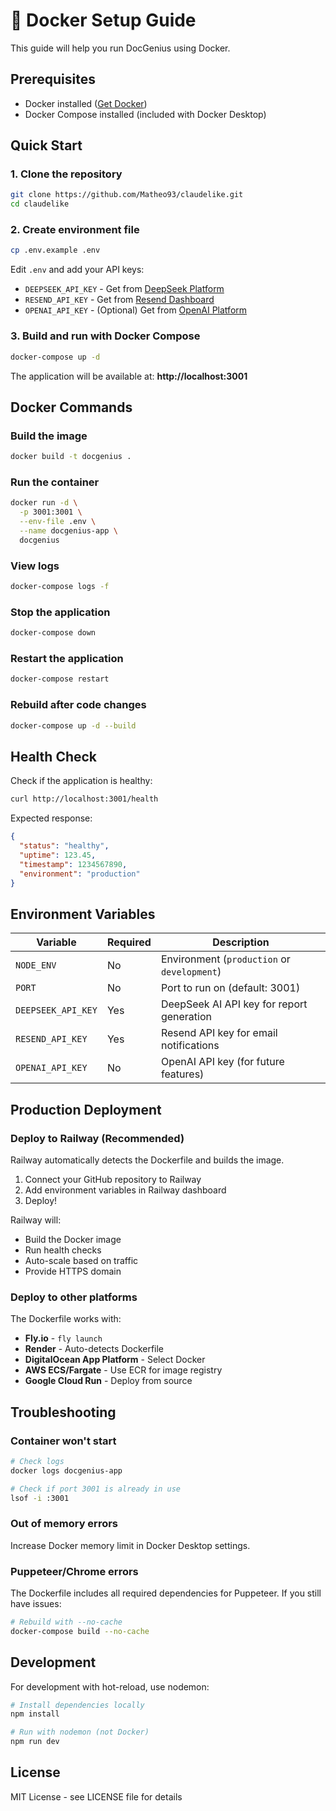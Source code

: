 # 🐳 Docker Setup Guide

This guide will help you run DocGenius using Docker.

## Prerequisites

- Docker installed ([Get Docker](https://docs.docker.com/get-docker/))
- Docker Compose installed (included with Docker Desktop)

## Quick Start

### 1. Clone the repository
```bash
git clone https://github.com/Matheo93/claudelike.git
cd claudelike
```

### 2. Create environment file
```bash
cp .env.example .env
```

Edit `.env` and add your API keys:
- `DEEPSEEK_API_KEY` - Get from [DeepSeek Platform](https://platform.deepseek.com/api_keys)
- `RESEND_API_KEY` - Get from [Resend Dashboard](https://resend.com/api-keys)
- `OPENAI_API_KEY` - (Optional) Get from [OpenAI Platform](https://platform.openai.com/api-keys)

### 3. Build and run with Docker Compose
```bash
docker-compose up -d
```

The application will be available at: **http://localhost:3001**

## Docker Commands

### Build the image
```bash
docker build -t docgenius .
```

### Run the container
```bash
docker run -d \
  -p 3001:3001 \
  --env-file .env \
  --name docgenius-app \
  docgenius
```

### View logs
```bash
docker-compose logs -f
```

### Stop the application
```bash
docker-compose down
```

### Restart the application
```bash
docker-compose restart
```

### Rebuild after code changes
```bash
docker-compose up -d --build
```

## Health Check

Check if the application is healthy:
```bash
curl http://localhost:3001/health
```

Expected response:
```json
{
  "status": "healthy",
  "uptime": 123.45,
  "timestamp": 1234567890,
  "environment": "production"
}
```

## Environment Variables

| Variable | Required | Description |
|----------|----------|-------------|
| `NODE_ENV` | No | Environment (`production` or `development`) |
| `PORT` | No | Port to run on (default: 3001) |
| `DEEPSEEK_API_KEY` | Yes | DeepSeek AI API key for report generation |
| `RESEND_API_KEY` | Yes | Resend API key for email notifications |
| `OPENAI_API_KEY` | No | OpenAI API key (for future features) |

## Production Deployment

### Deploy to Railway (Recommended)

Railway automatically detects the Dockerfile and builds the image.

1. Connect your GitHub repository to Railway
2. Add environment variables in Railway dashboard
3. Deploy!

Railway will:
- Build the Docker image
- Run health checks
- Auto-scale based on traffic
- Provide HTTPS domain

### Deploy to other platforms

The Dockerfile works with:
- **Fly.io** - `fly launch`
- **Render** - Auto-detects Dockerfile
- **DigitalOcean App Platform** - Select Docker
- **AWS ECS/Fargate** - Use ECR for image registry
- **Google Cloud Run** - Deploy from source

## Troubleshooting

### Container won't start
```bash
# Check logs
docker logs docgenius-app

# Check if port 3001 is already in use
lsof -i :3001
```

### Out of memory errors
Increase Docker memory limit in Docker Desktop settings.

### Puppeteer/Chrome errors
The Dockerfile includes all required dependencies for Puppeteer. If you still have issues:
```bash
# Rebuild with --no-cache
docker-compose build --no-cache
```

## Development

For development with hot-reload, use nodemon:
```bash
# Install dependencies locally
npm install

# Run with nodemon (not Docker)
npm run dev
```

## License

MIT License - see LICENSE file for details
